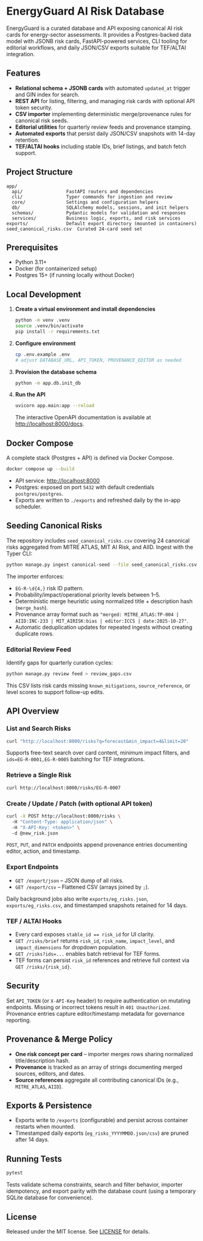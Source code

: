 # EnergyGuard AI Risk Database

EnergyGuard is a curated database and API exposing canonical AI risk cards for energy-sector assessments. It provides a Postgres-backed data model with JSONB risk cards, FastAPI-powered services, CLI tooling for editorial workflows, and daily JSON/CSV exports suitable for TEF/ALTAI integration.

## Features

- **Relational schema + JSONB cards** with automated `updated_at` trigger and GIN index for search.
- **REST API** for listing, filtering, and managing risk cards with optional API token security.
- **CSV importer** implementing deterministic merge/provenance rules for canonical risk seeds.
- **Editorial utilities** for quarterly review feeds and provenance stamping.
- **Automated exports** that persist daily JSON/CSV snapshots with 14-day retention.
- **TEF/ALTAI hooks** including stable IDs, brief listings, and batch fetch support.

## Project Structure

```
app/
  api/                FastAPI routers and dependencies
  cli/                Typer commands for ingestion and review
  core/               Settings and configuration helpers
  db/                 SQLAlchemy models, sessions, and init helpers
  schemas/            Pydantic models for validation and responses
  services/           Business logic, exports, and risk services
exports/              Default export directory (mounted in containers)
seed_canonical_risks.csv  Curated 24-card seed set
```

## Prerequisites

- Python 3.11+
- Docker (for containerized setup)
- Postgres 15+ (if running locally without Docker)

## Local Development

1. **Create a virtual environment and install dependencies**
   ```bash
   python -m venv .venv
   source .venv/bin/activate
   pip install -r requirements.txt
   ```

2. **Configure environment**
   ```bash
   cp .env.example .env
   # adjust DATABASE_URL, API_TOKEN, PROVENANCE_EDITOR as needed
   ```

3. **Provision the database schema**
   ```bash
   python -m app.db.init_db
   ```

4. **Run the API**
   ```bash
   uvicorn app.main:app --reload
   ```

   The interactive OpenAPI documentation is available at [http://localhost:8000/docs](http://localhost:8000/docs).

## Docker Compose

A complete stack (Postgres + API) is defined via Docker Compose.

```bash
docker compose up --build
```

- API service: <http://localhost:8000>
- Postgres: exposed on port `5432` with default credentials `postgres/postgres`.
- Exports are written to `./exports` and refreshed daily by the in-app scheduler.

## Seeding Canonical Risks

The repository includes `seed_canonical_risks.csv` covering 24 canonical risks aggregated from MITRE ATLAS, MIT AI Risk, and AIID. Ingest with the Typer CLI:

```bash
python manage.py ingest canonical-seed --file seed_canonical_risks.csv
```

The importer enforces:

- `EG-R-\d{4,}` risk ID pattern.
- Probability/impact/operational priority levels between 1–5.
- Deterministic merge heuristic using normalized title + description hash (`merge_hash`).
- Provenance array format such as `"merged: MITRE_ATLAS:TP-004 | AIID:INC-233 | MIT_AIRISK:bias | editor:ICCS | date:2025-10-27"`.
- Automatic deduplication updates for repeated ingests without creating duplicate rows.

### Editorial Review Feed

Identify gaps for quarterly curation cycles:

```bash
python manage.py review feed > review_gaps.csv
```

This CSV lists risk cards missing `known_mitigations`, `source_reference`, or level scores to support follow-up edits.

## API Overview

### List and Search Risks

```bash
curl "http://localhost:8000/risks?q=forecast&min_impact=4&limit=20"
```

Supports free-text search over card content, minimum impact filters, and `ids=EG-R-0001,EG-R-0005` batching for TEF integrations.

### Retrieve a Single Risk

```bash
curl http://localhost:8000/risks/EG-R-0007
```

### Create / Update / Patch (with optional API token)

```bash
curl -X POST http://localhost:8000/risks \ 
  -H "Content-Type: application/json" \ 
  -H "X-API-Key: <token>" \ 
  -d @new_risk.json
```

`POST`, `PUT`, and `PATCH` endpoints append provenance entries documenting editor, action, and timestamp.

### Export Endpoints

- `GET /export/json` – JSON dump of all risks.
- `GET /export/csv` – Flattened CSV (arrays joined by `;`).

Daily background jobs also write `exports/eg_risks.json`, `exports/eg_risks.csv`, and timestamped snapshots retained for 14 days.

### TEF / ALTAI Hooks

- Every card exposes `stable_id == risk_id` for UI clarity.
- `GET /risks/brief` returns `risk_id`, `risk_name`, `impact_level`, and `impact_dimensions` for dropdown population.
- `GET /risks?ids=...` enables batch retrieval for TEF forms.
- TEF forms can persist `risk_id` references and retrieve full context via `GET /risks/{risk_id}`.

## Security

Set `API_TOKEN` (or `X-API-Key` header) to require authentication on mutating endpoints. Missing or incorrect tokens result in `401 Unauthorized`. Provenance entries capture editor/timestamp metadata for governance reporting.

## Provenance & Merge Policy

- **One risk concept per card** – importer merges rows sharing normalized title/description hash.
- **Provenance** is tracked as an array of strings documenting merged sources, editors, and dates.
- **Source references** aggregate all contributing canonical IDs (e.g., `MITRE_ATLAS`, `AIID`).

## Exports & Persistence

- Exports write to `/exports` (configurable) and persist across container restarts when mounted.
- Timestamped daily exports (`eg_risks_YYYYMMDD.json/csv`) are pruned after 14 days.

## Running Tests

```bash
pytest
```

Tests validate schema constraints, search and filter behavior, importer idempotency, and export parity with the database count (using a temporary SQLite database for convenience).

## License

Released under the MIT license. See [LICENSE](LICENSE) for details.
